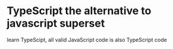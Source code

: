 # TypeScript the alternative to javascript superset



learn TypeScipt, all valid JavaScript code is also TypeScript code
